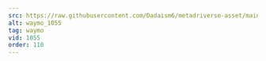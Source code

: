 ```yaml
---
src: https://raw.githubusercontent.com/Dadaism6/metadriverse-asset/main/script-waymo-output-newcompressed/waymo_1055.mp4
alt: waymo_1055
tag: waymo
vid: 1055
order: 110
---
```

